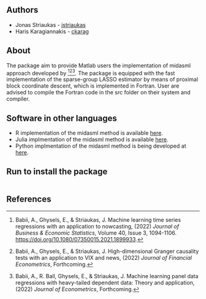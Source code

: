 ## Authors
* Jonas Striaukas - [jstriaukas](https://github.com/jstriaukas)
* Haris Karagiannakis - [ckarag](https://github.com/ckarag)
 
## About

The package aim to provide Matlab users the implementation of midasml approach developed by [^1][^2][^3]. The package is equipped with the fast implementation of the sparse-group LASSO estimator by means of proximal block coordinate descent, which is implemented in Fortran. User are advised to compile the Fortran code in the src folder on their system and compiler. 

## Software in other languages

- R implementation of the midasml method is available [here](https://github.com/jstriaukas/midasml).
- Julia implmentation of the midasml method is available [here](https://github.com/ababii/Pythia.jl).
- Python implmentation of the midasml method is being developed at [here](https://github.com/jstriaukas/midasmlpy).

## Run to install the package

```

```

## References

[^1]: Babii, A., Ghysels, E., & Striaukas, J. Machine learning time series regressions with an application to nowcasting, (2022) *Journal of Business & Economic Statistics*, Volume 40, Issue 3, 1094-1106. https://doi.org/10.1080/07350015.2021.1899933. 

[^2]: Babii, A., Ghysels, E., & Striaukas, J. High-dimensional Granger causality tests with an application to VIX and news, (2022) *Journal of Financial Econometrics*, Forthcoming.

[^3]: Babii, A., R. Ball, Ghysels, E., & Striaukas, J. Machine learning panel data regressions with heavy-tailed dependent data: Theory and application, (2022) *Journal of Econometrics*, Forthcoming.

